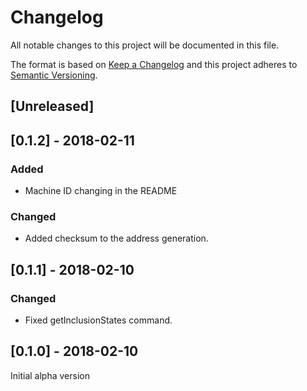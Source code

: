 # Changelog
All notable changes to this project will be documented in this file.

The format is based on [Keep a Changelog](http://keepachangelog.com/en/1.0.0/)
and this project adheres to [Semantic Versioning](http://semver.org/spec/v2.0.0.html).

## [Unreleased]

## [0.1.2] - 2018-02-11

### Added
- Machine ID changing in the README

### Changed
- Added checksum to the address generation.

## [0.1.1] - 2018-02-10

### Changed
- Fixed getInclusionStates command.

## [0.1.0] - 2018-02-10

Initial alpha version